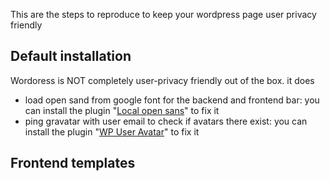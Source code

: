 This are the steps to reproduce to keep your wordpress page user privacy friendly

## Default installation

Wordoress is NOT completely user-privacy friendly out of the box. it does
* load open sand from google font for the backend and frontend bar: you can install the plugin "[Local open sans](https://wordpress.org/plugins/local-open-sans/)" to fix it
* ping gravatar with user email to check if avatars there exist: you can install the plugin "[WP User Avatar](https://wordpress.org/plugins/wp-user-avatar/)" to fix it

## Frontend templates 
